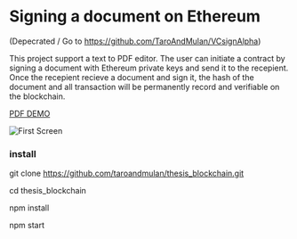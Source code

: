 # Signing a document on Ethereum 
(Depecrated / Go to https://github.com/TaroAndMulan/VCsignAlpha)

This project support a text to PDF editor.
The user can initiate a contract by signing a document with Ethereum private keys and send it to the recepient.
Once the recepient recieve a document and sign it, the hash of the document and all transaction will be permanently record and verifiable on the blockchain.

[PDF DEMO](public/DEMO.pdf)

![First Screen](https://github.com/TaroAndMulan/thesis_blockchain/tree/main/public/demopic.png)


### install

git clone https://github.com/taroandmulan/thesis_blockchain.git

cd thesis_blockchain

npm install

npm start
